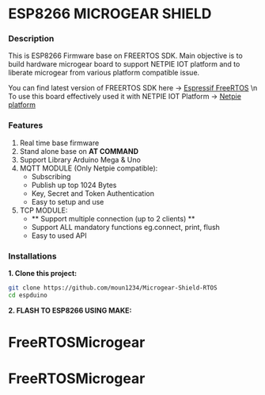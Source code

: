 # ESP8266 MICROGEAR SHIELD

### Description
This is ESP8266 Firmware base on FREERTOS SDK. 
Main objective is to build hardware microgear board to support NETPIE IOT platform and to liberate microgear from various platform compatible issue.

You can find latest version of FREERTOS SDK here -> [Espressif FreeRTOS](https://github.com/espressif/ESP8266_RTOS_SDK) \n
To use this board effectively used it with NETPIE IOT Platform -> [Netpie platform](https://netpie.io/)

### Features

1. Real time base firmware 
2. Stand alone base on **AT COMMAND**
3. Support Library Arduino Mega & Uno
4. MQTT MODULE (Only Netpie compatible):
    - Subscribing
    - Publish up top 1024 Bytes
    - Key, Secret and Token Authentication
    - Easy to setup and use
5. TCP MODULE:
    - ** Support multiple connection (up to 2 clients) **
    - Support ALL mandatory functions eg.connect, print, flush 
    - Easy to used API

### Installations

**1. Clone this project:**
```bash
git clone https://github.com/moun1234/Microgear-Shield-RTOS
cd espduino
```
**2. FLASH TO ESP8266 USING MAKE:**








# FreeRTOSMicrogear
# FreeRTOSMicrogear
